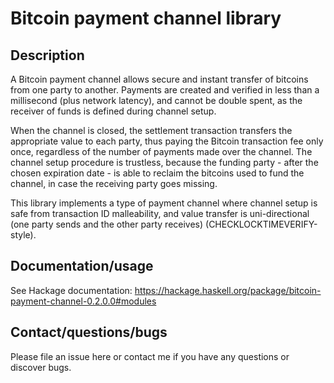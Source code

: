 # Bitcoin payment channel library

## Description

A Bitcoin payment channel allows secure and instant transfer of bitcoins from one party to another. Payments are created and verified in less than a millisecond (plus network latency), and cannot be double spent, as the receiver of funds is defined during channel setup.

When the channel is closed, the settlement transaction transfers the appropriate value to each party, thus paying the Bitcoin transaction fee only once, regardless of the number of payments made over the channel. The channel setup procedure is trustless, because the funding party - after the chosen expiration date - is able to reclaim the bitcoins used to fund the channel, in case the receiving party goes missing.

This library implements a type of payment channel where channel setup is safe from transaction ID malleability, and value transfer is uni-directional (one party sends and the other party receives) (CHECKLOCKTIMEVERIFY-style).

## Documentation/usage

See Hackage documentation: https://hackage.haskell.org/package/bitcoin-payment-channel-0.2.0.0#modules


## Contact/questions/bugs

Please file an issue here or contact me if you have any questions or discover bugs.
